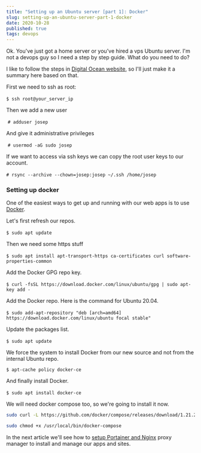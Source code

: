 ```yaml
---
title: "Setting up an Ubuntu server [part 1]: Docker"
slug: setting-up-an-ubuntu-server-part-1-docker
date: 2020-10-28
published: true
tags: devops
---
```


Ok. You've just got a home server or you've hired a vps Ubuntu server. I'm not a devops guy so I need a step by step guide. What do you need to do?

I like to follow the steps in [Digital Ocean website](https://www.digitalocean.com/community/tutorials/initial-server-setup-with-ubuntu-20-04), so I'll just make it a summary here based on that.

First we need to ssh as root:

‌`$ ssh root@your_server_ip`

Then we add a new user

‌ `# adduser josep`

And give it administrative privileges

‌ `# usermod -aG sudo josep`

If we want to access via ssh keys we can copy the root user keys to our account.

‌`# rsync --archive --chown=josep:josep ~/.ssh /home/josep`

### Setting up docker

One of the easiest ways to get up and running with our web apps is to use [Docker](https://www.digitalocean.com/community/tutorials/how-to-install-and-use-docker-on-ubuntu-20-04-es).

Let's first refresh our repos.

‌`$ sudo apt update`

Then we need some https stuff

‌`$ sudo apt install apt-transport-https ca-certificates curl software-properties-common`

Add the Docker GPG repo key.

‌`$ curl -fsSL https://download.docker.com/linux/ubuntu/gpg | sudo apt-key add -`

Add the Docker repo. Here is the command for Ubuntu 20.04.

‌`$ sudo add-apt-repository "deb [arch=amd64] https://download.docker.com/linux/ubuntu focal stable"`

Update the packages list.

‌`$ sudo apt update`

We force the system to install Docker from our new source and not from the internal Ubuntu repo.

`$ apt-cache policy docker-ce`

And finally install Docker.

‌`$ sudo apt install docker-ce`

We will need docker compose too, so we're going to install it now.

```bash
sudo curl -L https://github.com/docker/compose/releases/download/1.21.2/docker-compose-`uname -s`-`uname -m` -o /usr/local/bin/docker-compose

sudo chmod +x /usr/local/bin/docker-compose
```

In the next article we'll see how to [setup Portainer and Nginx](/2020/10/setting-up-an-ubuntu-server-part-2-portainer-and-nginx) proxy manager to install and manage our apps and sites.
